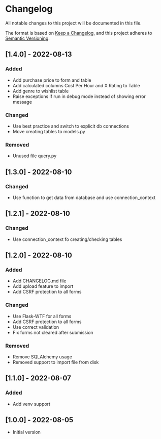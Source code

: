 # Changelog
All notable changes to this project will be documented in this file.

The format is based on [Keep a Changelog](https://keepachangelog.com/en/1.0.0/),
and this project adheres to [Semantic Versioning](https://semver.org/spec/v2.0.0.html).

## [1.4.0] - 2022-08-13
### Added
- Add purchase price to form and table
- Add calculated columns Cost Per Hour and X Rating to Table
- Add genre to wishlist table
- Raise exceptions if run in debug mode instead of showing error message

### Changed
- Use best practice and switch to explicit db connections
- Move creating tables to models.py

### Removed
- Unused file query.py

## [1.3.0] - 2022-08-10
### Changed
- Use function to get data from database and use connection_context

## [1.2.1] - 2022-08-10
### Changed
- Use connection_context fo creating/checking tables

## [1.2.0] - 2022-08-10
### Added
- Add CHANGELOG.md file
- Add upload feature to import
- Add CSRF protection to all forms

### Changed
- Use Flask-WTF for all forms
- Add CSRF protection to all forms
- Use correct validation
- Fix forms not cleared after submission

### Removed
- Remove SQLAlchemy usage
- Removed support to import file from disk
 
## [1.1.0] - 2022-08-07
### Added
- Add venv support

## [1.0.0] - 2022-08-05
- Initial version
